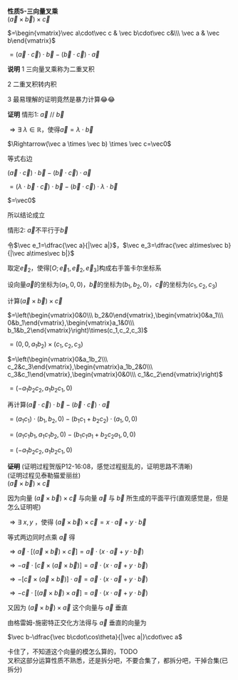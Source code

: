 **性质5-三向量叉乘**  
$(\vec a \times \vec b) \times \vec c$  
  
$=\begin{vmatrix}\vec a\cdot\vec c & \vec b\cdot\vec c&\\\ \vec a & \vec b\end{vmatrix}$  
  
$=(\vec a\cdot\vec c)\cdot\vec b-(\vec b\cdot\vec c)\cdot\vec a$  

**说明**
1 三向量叉乘称为二重叉积

2 二重叉积转内积

3 最易理解的证明竟然是暴力计算😂😂

**证明**
情形1: $\vec a\ //\ \vec b$

$\Rightarrow\exists\ \lambda\in\mathbb R$，使得$\vec a=\lambda\cdot\vec b$

$\Rightarrow(\vec a \times \vec b) \times \vec c=\vec0$

等式右边

$(\vec a\cdot\vec c)\cdot\vec b-(\vec b\cdot\vec c)\cdot\vec a$

$=(\lambda\cdot\vec b\cdot\vec c)\cdot\vec b-(\vec b\cdot\vec c)\cdot\lambda\cdot\vec b$

$=\vec0$

所以结论成立

情形2: $\vec a$不平行于$\vec b$

令$\vec e_1=\dfrac{\vec a}{|\vec a|}$，$\vec e_3=\dfrac{\vec a\times\vec b}{|\vec a\times\vec b|}$

取定$\vec e_2$，使得$[O;\vec e_1,\vec e_2,\vec e_3]$构成右手笛卡尔坐标系

设向量$\vec a$的坐标为$(a_1,0,0)$，$\vec b$的坐标为$(b_1,b_2,0)$，$\vec c$的坐标为$(c_1,c_2,c_3)$

计算$(\vec a \times \vec b) \times \vec c$

$=\left(\begin{vmatrix}0&0\\\ b_2&0\end{vmatrix},\begin{vmatrix}0&a_1\\\ 0&b_1\end{vmatrix},\begin{vmatrix}a_1&0\\\ b_1&b_2\end{vmatrix}\right)\times(c_1,c_2,c_3)$

$=(0,0,a_1b_2)\times(c_1,c_2,c_3)$

$=\left(\begin{vmatrix}0&a_1b_2\\\ c_2&c_3\end{vmatrix},\begin{vmatrix}a_1b_2&0\\\ c_3&c_1\end{vmatrix},\begin{vmatrix}0&0\\\ c_1&c_2\end{vmatrix}\right)$

$=(-a_1b_2c_2,a_1b_2c_1,0)$

再计算$(\vec a\cdot\vec c)\cdot\vec b-(\vec b\cdot\vec c)\cdot\vec a$

$=(a_1c_1)\cdot(b_1,b_2,0)-(b_1c_1+b_2c_2)\cdot(a_1,0,0)$

$=(a_1c_1b_1,a_1c_1b_2,0)-(b_1c_1a_1+b_2c_2a_1,0,0)$

$=(-a_1b_2c_2,a_1b_2c_1,0)$

~~**证明**~~
(证明过程贺版P12-16:08，感觉过程挺乱的，证明思路不清晰)  
(证明过程见泰勒猫爱丽丝)  
$(\vec a\times\vec b)\times\vec c$

因为向量 $(\vec a\times\vec b)\times\vec c$ 与向量 $\vec a$ 与 $\vec b$ 所生成的平面平行(直观感觉是，但是怎么证明呢)

$\Rightarrow\exists\ x,y$ ，使得 $(\vec a\times\vec b)\times\vec c=x\cdot\vec a+y\cdot\vec b$

等式两边同时点乘 $\vec a$ 得

$\Rightarrow\vec a\cdot[(\vec a\times\vec b)\times\vec c]=\vec a\cdot(x\cdot\vec a+y\cdot\vec b)$

$\Rightarrow-\vec a\cdot[\vec c\times(\vec a\times\vec b)]=\vec a\cdot(x\cdot\vec a+y\cdot\vec b)$

$\Rightarrow-[\vec c\times(\vec a\times\vec b)]\cdot\vec a=\vec a\cdot(x\cdot\vec a+y\cdot\vec b)$

$\Rightarrow-\vec c\cdot[(\vec a\times\vec b)\times\vec a]=\vec a\cdot(x\cdot\vec a+y\cdot\vec b)$

又因为 $(\vec a\times\vec b)\times\vec a$ 这个向量与 $\vec a$ 垂直

由格雷姆-施密特正交化方法得与 $\vec a$ 垂直的向量为

$\vec b-\dfrac{\vec b\cdot\cos\theta}{|\vec a|}\cdot\vec a$

卡住了，不知道这个向量的模怎么算的，TODO  
叉积这部分运算性质不熟悉，还是拆分吧，不要合集了，都拆分吧，干掉合集(已拆分)

